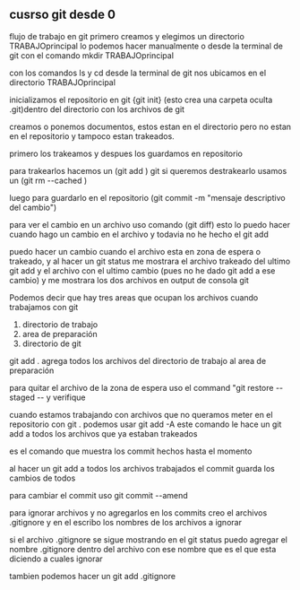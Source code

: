 ## cusrso git desde 0
flujo de trabajo en git 
primero creamos y elegimos un directorio TRABAJOprincipal 
lo podemos hacer manualmente o desde la terminal de git con el comando mkdir TRABAJOprincipal

con los comandos ls y cd desde la terminal de git nos ubicamos en el directorio TRABAJOprincipal 

 inicializamos el repositorio en git {git init}
 (esto crea una carpeta oculta .git)dentro del directorio  con los archivos de git

 creamos o ponemos documentos, estos estan en el directorio pero no estan en el repositorio y tampoco estan trakeados.

  primero los trakeamos y despues los guardamos en repositorio

 para trakearlos hacemos un (git add <archivo>)
git 
  si queremos destrakearlo usamos un (git rm --cached <archivo>)

 luego para guardarlo en el repositorio (git commit -m "mensaje descriptivo del cambio")

para ver el cambio en un archivo uso comando (git diff) esto lo puedo hacer cuando hago un cambio en el archivo y todavia no he hecho el git add    


puedo hacer un cambio cuando el archivo esta en zona de espera o trakeado, y al hacer un git status me mostrara el archivo trakeado del ultimo git add y el archivo con  el ultimo cambio (pues no he dado git add a ese cambio) y me mostrara los dos archivos en output de consola git

Podemos decir que hay tres areas que ocupan los archivos cuando trabajamos con git 

1. directorio de trabajo 
2. area de preparación 
3. directorio de git 

git add . agrega todos los archivos del directorio de trabajo al area de preparación

para quitar el archivo de la zona de espera uso el command  "git restore --staged <archivo>-- y verifique

cuando estamos trabajando con archivos que no queramos meter en el repositorio con git . podemos usar 
  git add -A
  este comando le hace un git add a todos los archivos que ya estaban trakeados  

<git log> es el comando que muestra los commit hechos hasta el momento

al hacer un git add a todos los archivos trabajados el commit guarda los cambios de todos 

para cambiar el commit uso git commit --amend 

para ignorar archivos y no agregarlos en los commits creo el archivos .gitignore y en el 
escribo los nombres de los archivos a ignorar 

si el archivo .gitignore se sigue mostrando en el git status puedo agregar el nombre .gitignore dentro del archivo con ese nombre que es el que esta diciendo a cuales ignorar 

tambien podemos hacer un git add .gitignore